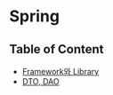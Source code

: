# Spring

## Table of Content

- [Framework와 Library](https://github.com/Jinuk93/TIL/blob/master/Spring/Spring%20Summary/docs/Framework%EC%99%80%20Library.md)
- [DTO, DAO](https://github.com/Jinuk93/TIL/blob/master/Spring/Spring%20Summary/docs/DTO%2C%20DAO.md)
